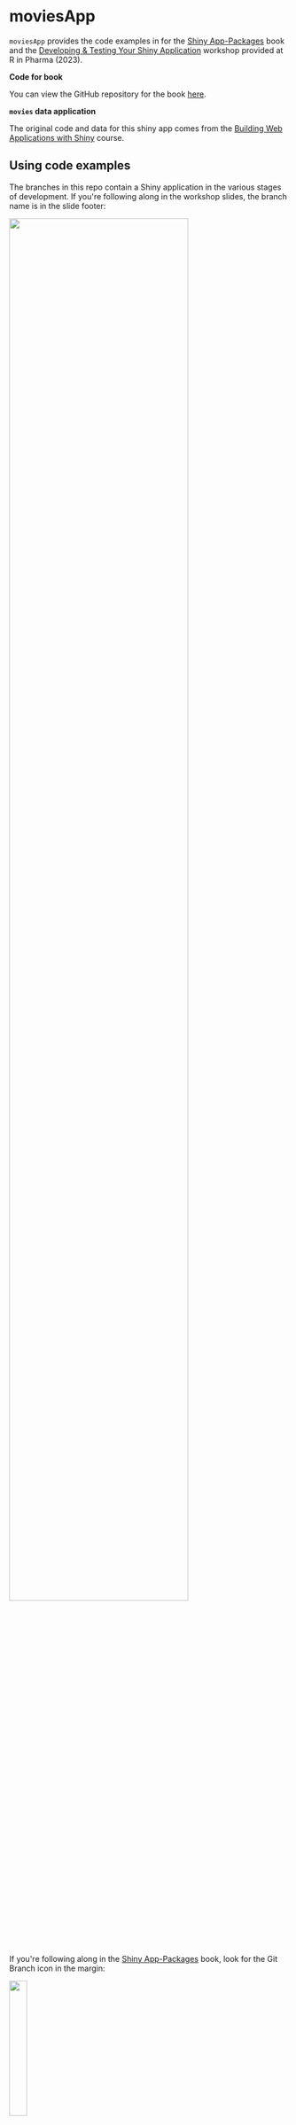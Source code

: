 # moviesApp

`moviesApp` provides the code examples in for the [Shiny App-Packages](https://mjfrigaard.github.io/shinyap/) book and the [Developing & Testing Your Shiny Application](https://mjfrigaard.github.io/dev-test-shiny/) workshop provided at R in Pharma (2023).

**Code for book**

You can view the GitHub repository for the book [here](https://github.com/mjfrigaard/shinyap).

**`movies` data application**

The original code and data for this shiny app comes from the [Building Web Applications with Shiny](https://rstudio-education.github.io/shiny-course/) course.

## Using code examples

The branches in this repo contain a Shiny application in the various stages of development. If you're following along in the workshop slides, the branch name is in the slide footer:

<div>

<p href="Workshop slide">

<img src="https://mjfrigaard.github.io/dev-test-shiny/img/slide_03_proj-app.png" width="80%" align="middle"/>

</p>

</div>

If you're following along in the [Shiny App-Packages](https://mjfrigaard.github.io/shinyap/) book, look for the Git Branch icon in the margin:

<div>

<p href="Git branch icon">

<img src="https://raw.githubusercontent.com/mjfrigaard/shinyap/main/images/new_branch_ico.png" align="middle" width="25%"/>

</p>

</div>

You can change the branch in the IDE in the **Git** pane.

<div>

<p href="Follow along in the branches">

<img src="https://mjfrigaard.github.io/dev-test-shiny/img/cloud_branches.gif" width="80%" align="middle" />

</p>

</div>

Or use the terminal

``` bash
git checkout <branch_name>
```

------------------------------------------------------------------------

# Branches

View all the branches/versions of application in the [`moviesApp` branches](https://github.com/mjfrigaard/moviesApp/branches/all).

## `02_movies-app`

The [`02_movies-app`](https://github.com/mjfrigaard/moviesApp/tree/02_movies-app) branch of `moviesApp` includes the code for the movie review data (from the [Building Web Applications with Shiny](https://rstudio-education.github.io/shiny-course/) course) in `app.R`.

```
├── README.md
├── app.R
├── movies.RData
├── moviesApp.Rproj
└── utils.R

1 directory, 5 files
```